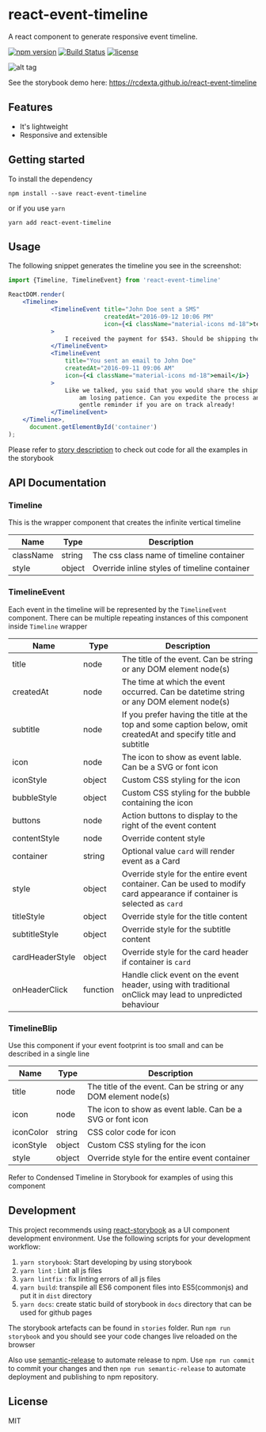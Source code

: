 # react-event-timeline

A react component to generate responsive event timeline.

[![npm version](https://badge.fury.io/js/react-event-timeline.svg)](https://badge.fury.io/js/react-event-timeline)
[![Build Status](https://travis-ci.org/rcdexta/react-event-timeline.svg?branch=master)](https://travis-ci.org/rcdexta/react-event-timeline)
[![license](https://img.shields.io/github/license/mashape/apistatus.svg)](https://github.com/rcdexta/react-event-timeline/blob/master/LICENSE.md)

![alt tag](https://github.com/rcdexta/react-event-timeline/raw/master/timeline.png)

See the storybook demo here: https://rcdexta.github.io/react-event-timeline

## Features

* It's lightweight
* Responsive and extensible

## Getting started

To install the dependency 
```
npm install --save react-event-timeline
```
or if you use `yarn`
```
yarn add react-event-timeline
```

## Usage

The following snippet generates the timeline you see in the screenshot:

```jsx
import {Timeline, TimelineEvent} from 'react-event-timeline'

ReactDOM.render(
    <Timeline>
            <TimelineEvent title="John Doe sent a SMS"
                           createdAt="2016-09-12 10:06 PM"
                           icon={<i className="material-icons md-18">textsms</i>}
            >
                I received the payment for $543. Should be shipping the item within a couple of hours.
            </TimelineEvent>
            <TimelineEvent
                title="You sent an email to John Doe"
                createdAt="2016-09-11 09:06 AM"
                icon={<i className="material-icons md-18">email</i>}
            >
                Like we talked, you said that you would share the shipment details? This is an urgent order and so I
                    am losing patience. Can you expedite the process and pls do share the details asap. Consider this a
                    gentle reminder if you are on track already!
            </TimelineEvent>
    </Timeline>,
      document.getElementById('container')
);
```

Please refer to [story description](https://github.com/rcdexta/react-event-timeline/blob/master/stories/App.story.js) to check out code for all the examples in the storybook

## API Documentation

### Timeline

This is the wrapper component that creates the infinite vertical timeline

| Name      | Type   | Description                              |
| --------- | ------ | ---------------------------------------- |
| className | string | The css class name of timeline container|
| style     | object | Override inline styles of timeline container |

### TimelineEvent

Each event in the timeline will be represented by the `TimelineEvent` component. There can be multiple repeating instances of this component inside `Timeline` wrapper

| Name         | Type   | Description                              |
| ------------ | ------ | ---------------------------------------- |
| title        | node   | The title of the event. Can be string or any DOM element node(s) |
| createdAt    | node   | The time at which the event occurred. Can be datetime string or any DOM element node(s) |
| subtitle     | node   | If you prefer having the title at the top and some caption below, omit createdAt and specify title and subtitle |
| icon         | node   | The icon to show as event lable. Can be a SVG or font icon |
| iconStyle    | object   | Custom CSS styling for the icon                  |
| bubbleStyle  | object  | Custom CSS styling for the bubble containing the icon |
| buttons      | node   | Action buttons to display to the right of the event content |
| contentStyle | node   | Override content style                   |
| container    | string | Optional value `card` will render event as a Card |
| style        | object   | Override style for the entire event container. Can be used to modify card appearance if container is selected as `card` |
| titleStyle   | object   | Override style for the title content |
| subtitleStyle | object | Override style for the subtitle content |
| cardHeaderStyle | object | Override style for the card header if container is `card` |
| onHeaderClick | function | Handle click event on the event header, using with traditional onClick may lead to unpredicted behaviour |

### TimelineBlip

Use this component if your event footprint is too small and can be described in a single line

| Name      | Type   | Description                              |
| --------- | ------ | ---------------------------------------- |
| title     | node   | The title of the event. Can be string or any DOM element node(s) |
| icon      | node   | The icon to show as event lable. Can be a SVG or font icon |
| iconColor | string | CSS color code for icon                  |
| iconStyle | object   | Custom CSS styling for the icon                  |
| style     | object   | Override style for the entire event container |

Refer to Condensed Timeline in Storybook for examples of using this component


## Development

This project recommends using [react-storybook](https://github.com/kadirahq/react-storybook) as a UI component development environment. Use the following scripts for your development workflow:

1. `yarn storybook`: Start developing by using storybook
2. `yarn lint` : Lint all js files
3. `yarn lintfix` : fix linting errors of all js files
4. `yarn build`: transpile all ES6 component files into ES5(commonjs) and put it in `dist` directory
5. `yarn docs`: create static build of storybook in `docs` directory that can be used for github pages

The storybook artefacts can be found in `stories` folder. Run `npm run storybook` and you should see your code changes live reloaded on the browser

Also use [semantic-release](https://github.com/semantic-release/semantic-release) to automate release to npm. Use `npm run commit` to commit your changes and then `npm run semantic-release` to automate deployment and publishing to npm repository. 

## License

MIT
